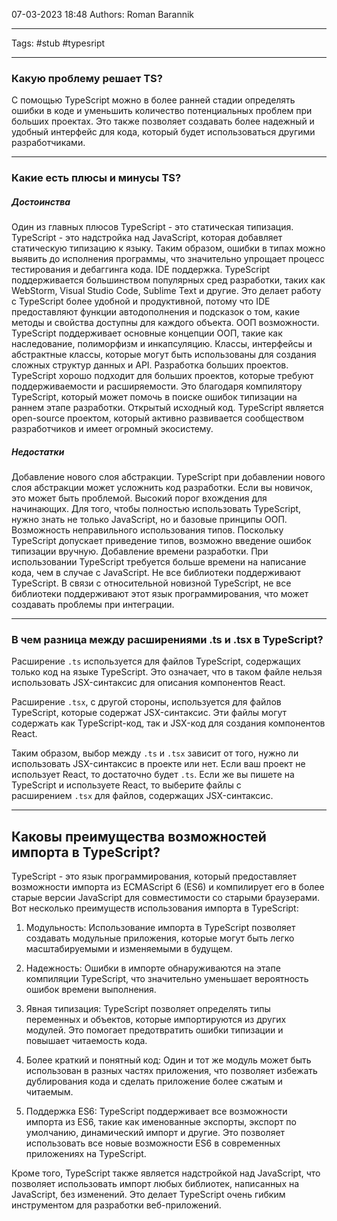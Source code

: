 07-03-2023
18:48
Authors: Roman Barannik
***
Tags: #stub #typesript 
***
### Какую проблему решает TS?

С помощью TypeScript можно в более ранней стадии определять ошибки в коде и уменьшить количество потенциальных проблем при больших проектах. Это также позволяет создавать более надежный и удобный интерфейс для кода, который будет использоваться другими разработчиками.

---

### Какие есть плюсы и минусы TS?

##### Достоинства

Один из главных плюсов TypeScript - это статическая типизация. TypeScript - это надстройка над JavaScript, которая добавляет статическую типизацию к языку. Таким образом, ошибки в типах можно выявить до исполнения программы, что значительно упрощает процесс тестирования и дебаггинга кода. IDE поддержка. TypeScript поддерживается большинством популярных сред разработки, таких как WebStorm, Visual Studio Code, Sublime Text и другие. Это делает работу с TypeScript более удобной и продуктивной, потому что IDE предоставляют функции автодополнения и подсказок о том, какие методы и свойства доступны для каждого объекта. ООП возможности. TypeScript поддерживает основные концепции ООП, такие как наследование, полиморфизм и инкапсуляцию. Классы, интерфейсы и абстрактные классы, которые могут быть использованы для создания сложных структур данных и API. Разработка больших проектов. TypeScript хорошо подходит для больших проектов, которые требуют поддерживаемости и расширяемости. Это благодаря компилятору TypeScript, который может помочь в поиске ошибок типизации на раннем этапе разработки. Открытый исходный код. TypeScript является open-source проектом, который активно развивается сообществом разработчиков и имеет огромный экосистему.

##### Недостатки

Добавление нового слоя абстракции. TypeScript при добавлении нового слоя абстракции может усложнить код разработки. Если вы новичок, это может быть проблемой. Высокий порог вхождения для начинающих. Для того, чтобы полностью использовать TypeScript, нужно знать не только JavaScript, но и базовые принципы ООП. Возможность неправильного использования типов. Поскольку TypeScript допускает приведение типов, возможно введение ошибок типизации вручную. Добавление времени разработки. При использовании TypeScript требуется больше времени на написание кода, чем в случае с JavaScript. Не все библиотеки поддерживают TypeScript. В связи с относительной новизной TypeScript, не все библиотеки поддерживают этот язык программирования, что может создавать проблемы при интеграции.

***
### В чем разница между расширениями .ts и .tsx в TypeScript?

Расширение `.ts` используется для файлов TypeScript, содержащих только код на языке TypeScript. Это означает, что в таком файле нельзя использовать JSX-синтаксис для описания компонентов React.

Расширение `.tsx`, с другой стороны, используется для файлов TypeScript, которые содержат JSX-синтаксис. Эти файлы могут содержать как TypeScript-код, так и JSX-код для создания компонентов React.

Таким образом, выбор между `.ts` и `.tsx` зависит от того, нужно ли использовать JSX-синтаксис в проекте или нет. Если ваш проект не использует React, то достаточно будет `.ts`. Если же вы пишете на TypeScript и используете React, то выберите файлы с расширением `.tsx` для файлов, содержащих JSX-синтаксис.

***

## Каковы преимущества возможностей импорта в TypeScript?

TypeScript - это язык программирования, который предоставляет возможности импорта из ECMAScript 6 (ES6) и компилирует его в более старые версии JavaScript для совместимости со старыми браузерами. Вот несколько преимуществ использования импорта в TypeScript:

1.  Модульность: Использование импорта в TypeScript позволяет создавать модульные приложения, которые могут быть легко масштабируемыми и изменяемыми в будущем.
    
2.  Надежность: Ошибки в импорте обнаруживаются на этапе компиляции TypeScript, что значительно уменьшает вероятность ошибок времени выполнения.
    
3.  Явная типизация: TypeScript позволяет определять типы переменных и объектов, которые импортируются из других модулей. Это помогает предотвратить ошибки типизации и повышает читаемость кода.
    
4.  Более краткий и понятный код: Один и тот же модуль может быть использован в разных частях приложения, что позволяет избежать дублирования кода и сделать приложение более сжатым и читаемым.
    
5.  Поддержка ES6: TypeScript поддерживает все возможности импорта из ES6, такие как именованные экспорты, экспорт по умолчанию, динамический импорт и другие. Это позволяет использовать все новые возможности ES6 в современных приложениях на TypeScript.
    

Кроме того, TypeScript также является надстройкой над JavaScript, что позволяет использовать импорт любых библиотек, написанных на JavaScript, без изменений. Это делает TypeScript очень гибким инструментом для разработки веб-приложений.